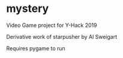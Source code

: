 # mystery
Video Game project for Y-Hack 2019

Derivative work of starpusher by Al Sweigart

Requires pygame to run
